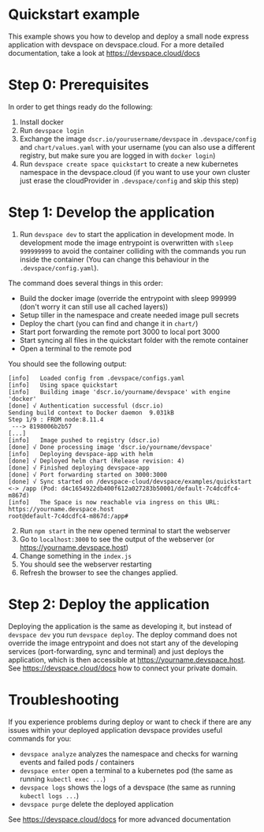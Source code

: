 # Quickstart example

This example shows you how to develop and deploy a small node express application with devspace on devspace.cloud. For a more detailed documentation, take a look at https://devspace.cloud/docs

# Step 0: Prerequisites

In order to get things ready do the following:
1. Install docker
2. Run `devspace login`
3. Exchange the image `dscr.io/yourusername/devspace` in `.devspace/config` and `chart/values.yaml` with your username (you can also use a different registry, but make sure you are logged in with `docker login`)
4. Run `devspace create space quickstart` to create a new kubernetes namespace in the devspace.cloud (if you want to use your own cluster just erase the cloudProvider in `.devspace/config` and skip this step)

# Step 1: Develop the application

1. Run `devspace dev` to start the application in development mode. In development mode the image entrypoint is overwritten with `sleep 999999999` to avoid the container colliding with the commands you run inside the container (You can change this behaviour in the `.devspace/config.yaml`).

The command does several things in this order:
- Build the docker image (override the entrypoint with sleep 999999 (don't worry it can still use all cached layers))
- Setup tiller in the namespace and create needed image pull secrets
- Deploy the chart (you can find and change it in `chart/`)
- Start port forwarding the remote port 3000 to local port 3000
- Start syncing all files in the quickstart folder with the remote container
- Open a terminal to the remote pod

You should see the following output:
```
[info]   Loaded config from .devspace/configs.yaml
[info]   Using space quickstart                       
[info]   Building image 'dscr.io/yourname/devspace' with engine 'docker'
[done] √ Authentication successful (dscr.io)
Sending build context to Docker daemon  9.031kB
Step 1/9 : FROM node:8.11.4
 ---> 8198006b2b57
[...]
[info]   Image pushed to registry (dscr.io)
[done] √ Done processing image 'dscr.io/yourname/devspace'
[info]   Deploying devspace-app with helm
[done] √ Deployed helm chart (Release revision: 4)                                            
[done] √ Finished deploying devspace-app
[done] √ Port forwarding started on 3000:3000           
[done] √ Sync started on /devspace-cloud/devspace/examples/quickstart <-> /app (Pod: d4c1654922db400f612a027283b50001/default-7c4dcdfc4-m867d)
[info]   The Space is now reachable via ingress on this URL: https://yourname.devspace.host
root@default-7c4dcdfc4-m867d:/app#
```
2. Run `npm start` in the new opened terminal to start the webserver
3. Go to `localhost:3000` to see the output of the webserver (or https://yourname.devspace.host)
4. Change something in the `index.js`
5. You should see the webserver restarting
6. Refresh the browser to see the changes applied.

# Step 2: Deploy the application

Deploying the application is the same as developing it, but instead of `devspace dev` you run `devspace deploy`. The deploy command does not override the image entrypoint and does not start any of the developing services (port-forwarding, sync and terminal) and just deploys the application, which is then accessible at https://yourname.devspace.host. See https://devspace.cloud/docs how to connect your private domain.

# Troubleshooting 

If you experience problems during deploy or want to check if there are any issues within your deployed application devspace provides useful commands for you:
- `devspace analyze` analyzes the namespace and checks for warning events and failed pods / containers
- `devspace enter` open a terminal to a kubernetes pod (the same as running `kubectl exec ...`)
- `devspace logs` shows the logs of a devspace (the same as running `kubectl logs ...`)
- `devspace purge` delete the deployed application

See https://devspace.cloud/docs for more advanced documentation
